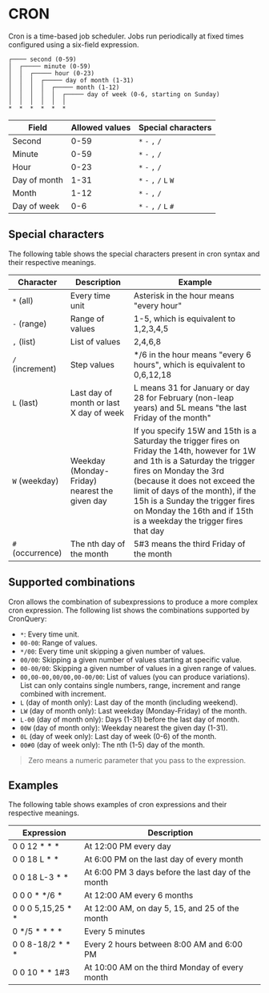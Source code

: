 # CRON

Cron is a time-based job scheduler. Jobs run periodically at fixed times configured using a six-field expression.

```
┌──── second (0-59)
│  ┌───── minute (0-59)
│  │  ┌───── hour (0-23)
│  │  │  ┌───── day of month (1-31)
│  │  │  │  ┌───── month (1-12)
│  │  │  │  │  ┌───── day of week (0-6, starting on Sunday)
│  │  │  │  │  │
*  *  *  *  *  *
```

| Field        | Allowed values | Special characters          |
|--------------|----------------|-----------------------------|
| Second       | 0-59           | `*` `-` `,` `/`             |
| Minute       | 0-59           | `*` `-` `,` `/`             |
| Hour         | 0-23           | `*` `-` `,` `/`             |
| Day of month | 1-31           | `*` `-` `,` `/` `L` `W`     |
| Month        | 1-12           | `*` `-` `,` `/`             |
| Day of week  | 0-6            | `*` `-` `,` `/` `L` `#`     |

## Special characters

The following table shows the special characters present in cron syntax and their respective meanings.

| Character        | Description                                             | Example |
|------------------|---------------------------------------------------------|---------|
| `*` (all)        | Every time unit                                         | Asterisk in the hour means "every hour" |
| `-` (range)      | Range of values                                         | 1-5, which is equivalent to 1,2,3,4,5 |
| `,` (list)       | List of values                                          | 2,4,6,8 |
| `/` (increment)  | Step values                                             | */6 in the hour means "every 6 hours", which is equivalent to 0,6,12,18 |
| `L` (last)       | Last day of month or last X day of week                 | L means 31 for January or day 28 for February (non-leap years) and 5L means "the last Friday of the month" |
| `W` (weekday)    | Weekday (Monday-Friday) nearest the given day           | If you specify 15W and 15th is a Saturday the trigger fires on Friday the 14th, however for 1W and 1th is a Saturday the trigger fires on Monday the 3rd (because it does not exceed the limit of days of the month), if the 15h is a Sunday the trigger fires on Monday the 16th and if 15th is a weekday the trigger fires that day |
| `#` (occurrence) | The nth day of the month                                | 5#3 means the third Friday of the month |

## Supported combinations

Cron allows the combination of subexpressions to produce a more complex cron expression.
The following list shows the combinations supported by CronQuery:

- `*`: Every time unit.
- `00-00`: Range of values.
- `*/00`: Every time unit skipping a given number of values.
- `00/00`: Skipping a given number of values starting at specific value.
- `00-00/00`: Skipping a given number of values in a given range of values.
- `00,00-00,00/00,00-00/00`: List of values (you can produce variations). List can only contains single numbers, range, increment and range combined with increment.
- `L` (day of month only): Last day of the month (including weekend).
- `LW` (day of month only): Last weekday (Monday-Friday) of the month.
- `L-00` (day of month only): Days (1-31) before the last day of month.
- `00W` (day of month only): Weekday nearest the given day (1-31).
- `0L` (day of week only): Last day of week (0-6) of the month.
- `00#0` (day of week only): The nth (1-5) day of the month.

> Zero means a numeric parameter that you pass to the expression.

## Examples

The following table shows examples of cron expressions and their respective meanings.

| Expression        | Description                                             |
|-------------------|---------------------------------------------------------|
| 0 0 12 * * *      | At 12:00 PM every day                                   |
| 0 0 18 L * *      | At 6:00 PM on the last day of every month               |
| 0 0 18 L-3 * *    | At 6:00 PM 3 days before the last day of the month      |
| 0 0 0 * */6 *     | At 12:00 AM every 6 months                              |
| 0 0 0 5,15,25 * * | At 12:00 AM, on day 5, 15, and 25 of the month          |
| 0 */5 * * * *     | Every 5 minutes                                         |
| 0 0 8-18/2 * * *  | Every 2 hours between 8:00 AM and 6:00 PM               |
| 0 0 10 * * 1#3    | At 10:00 AM on the third Monday of every month          |
